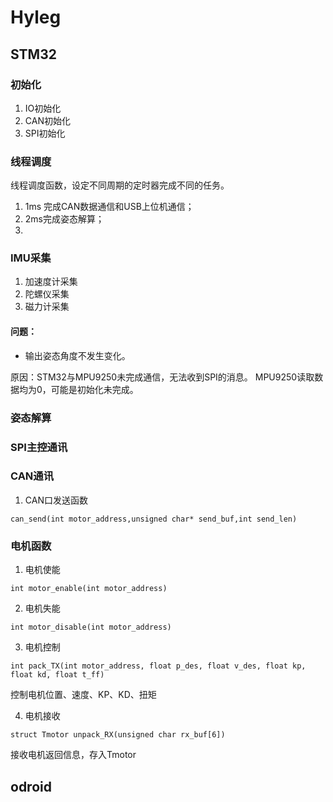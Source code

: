 # Hyleg
## STM32 
### 初始化
1. IO初始化
2. CAN初始化
3. SPI初始化

### 线程调度
线程调度函数，设定不同周期的定时器完成不同的任务。
1. 1ms 完成CAN数据通信和USB上位机通信；
2. 2ms完成姿态解算；
3. 
### IMU采集
1. 加速度计采集
2. 陀螺仪采集
3. 磁力计采集

#### 问题：
+ 输出姿态角度不发生变化。

原因：STM32与MPU9250未完成通信，无法收到SPI的消息。
    MPU9250读取数据均为0，可能是初始化未完成。


### 姿态解算


### SPI主控通讯

### CAN通讯
1. CAN口发送函数
```
can_send(int motor_address,unsigned char* send_buf,int send_len)
```
### 电机函数
1. 电机使能
```
int motor_enable(int motor_address)
```
2. 电机失能
```
int motor_disable(int motor_address)
```
3. 电机控制
```
int pack_TX(int motor_address, float p_des, float v_des, float kp, float kd, float t_ff)
```

控制电机位置、速度、KP、KD、扭矩

4. 电机接收
```
struct Tmotor unpack_RX(unsigned char rx_buf[6])
```
接收电机返回信息，存入Tmotor
## odroid


